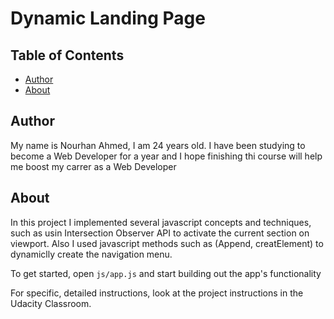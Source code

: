 # Dynamic Landing Page

## Table of Contents
* [Author](#author)
* [About](#about)

## Author

My name is Nourhan Ahmed, I am 24 years old.
I have been studying to become a Web Developer for a year and I hope finishing thi course will help me boost my carrer as a Web Developer 

## About

In this project I implemented several javascript concepts and techniques, such as usin Intersection Observer API to activate the current section on viewport.
Also I used javascript methods such as (Append, creatElement) to dynamiclly create the navigation menu. 

To get started, open `js/app.js` and start building out the app's functionality

For specific, detailed instructions, look at the project instructions in the Udacity Classroom.
